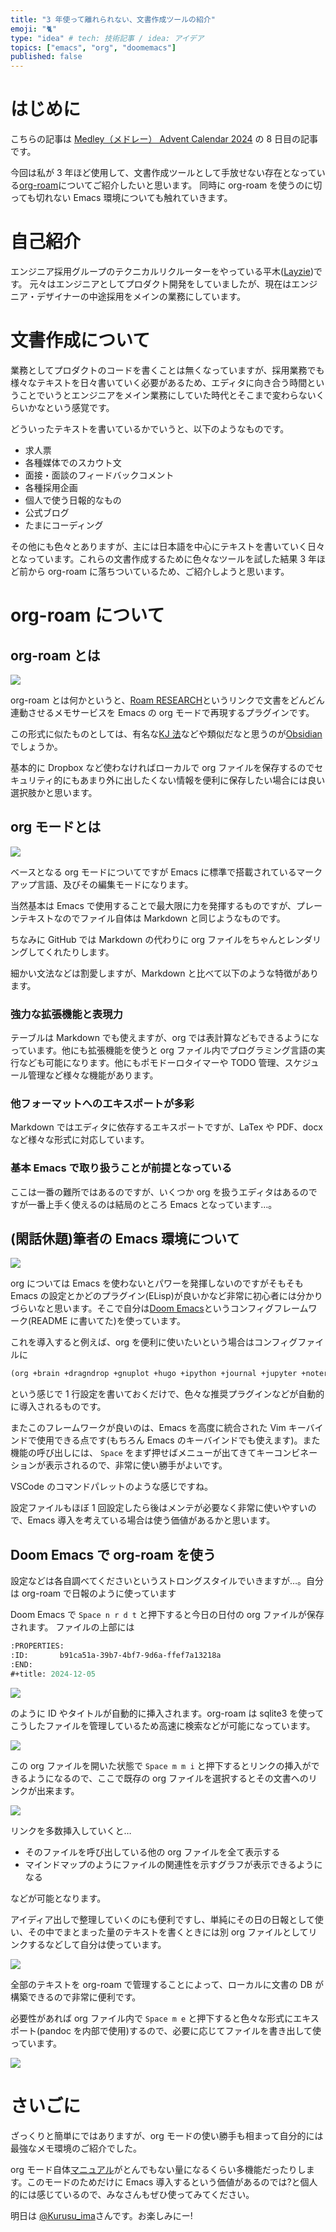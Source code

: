```yaml
---
title: "3 年使って離れられない、文書作成ツールの紹介"
emoji: "🐈"
type: "idea" # tech: 技術記事 / idea: アイデア
topics: ["emacs", "org", "doomemacs"]
published: false
---
```

# はじめに

こちらの記事は [Medley（メドレー） Advent Calendar 2024](https://qiita.com/advent-calendar/2024/medley) の 8 日目の記事です。

今回は私が 3 年ほど使用して、文書作成ツールとして手放せない存在となっている[org-roam](https://www.orgroam.com/)についてご紹介したいと思います。
同時に org-roam を使うのに切っても切れない Emacs 環境についても触れていきます。

# 自己紹介

エンジニア採用グループのテクニカルリクルーターをやっている平木([Layzie](https://github.com/Layzie))です。
元々はエンジニアとしてプロダクト開発をしていましたが、現在はエンジニア・デザイナーの中途採用をメインの業務にしています。

# 文書作成について

業務としてプロダクトのコードを書くことは無くなっていますが、採用業務でも様々なテキストを日々書いていく必要があるため、エディタに向き合う時間ということでいうとエンジニアをメイン業務にしていた時代とそこまで変わらないくらいかなという感覚です。

どういったテキストを書いているかでいうと、以下のようなものです。

- 求人票
- 各種媒体でのスカウト文
- 面接・面談のフィードバックコメント
- 各種採用企画
- 個人で使う日報的なもの
- 公式ブログ
- たまにコーディング

その他にも色々とありますが、主には日本語を中心にテキストを書いていく日々となっています。これらの文書作成するために色々なツールを試した結果 3 年ほど前から org-roam に落ちついているため、ご紹介しようと思います。

# org-roam について

## org-roam とは

![](/images/introduce_org-roam/org-roam.png)

org-roam とは何かというと、[Roam RESEARCH](https://roamresearch.com/)というリンクで文書をどんどん連動させるメモサービスを Emacs の org モードで再現するプラグインです。

この形式に似たものとしては、有名な[KJ 法](https://ja.wikipedia.org/wiki/KJ%E6%B3%95)などや類似だなと思うのが[Obsidian](https://obsidian.md/)でしょうか。

基本的に Dropbox など使わなければローカルで org ファイルを保存するのでセキュリティ的にもあまり外に出したくない情報を便利に保存したい場合には良い選択肢かと思います。

## org モードとは

![](/images/introduce_org-roam/org-mode.png)

ベースとなる org モードについてですが Emacs に標準で搭載されているマークアップ言語、及びその編集モードになります。

当然基本は Emacs で使用することで最大限に力を発揮するものですが、プレーンテキストなのでファイル自体は Markdown と同じようなものです。

ちなみに GitHub では Markdown の代わりに org ファイルをちゃんとレンダリングしてくれたりします。

細かい文法などは割愛しますが、Markdown と比べて以下のような特徴があります。

### 強力な拡張機能と表現力

テーブルは Markdown でも使えますが、org では表計算などもできるようになっています。他にも拡張機能を使うと org ファイル内でプログラミング言語の実行なども可能になります。他にもポモドーロタイマーや TODO 管理、スケジュール管理など様々な機能があります。

### 他フォーマットへのエキスポートが多彩

Markdown ではエディタに依存するエキスポートですが、LaTex や PDF、docx など様々な形式に対応しています。

### 基本 Emacs で取り扱うことが前提となっている

ここは一番の難所ではあるのですが、いくつか org を扱うエディタはあるのですが一番上手く使えるのは結局のところ Emacs となっています…。

## (閑話休題)筆者の Emacs 環境について

![](/images/introduce_org-roam/doomemacs.png)

org については Emacs を使わないとパワーを発揮しないのですがそもそも Emacs の設定とかどのプラグイン(ELisp)が良いかなど非常に初心者には分かりづらいなと思います。そこで自分は[Doom Emacs](https://github.com/doomemacs/doomemacs)というコンフィグフレームワーク(README に書いてた)を使っています。

これを導入すると例えば、org を便利に使いたいという場合はコンフィグファイルに

``` commonlisp
(org +brain +dragndrop +gnuplot +hugo +ipython +journal +jupyter +noter +pandoc +pomodoro +present +pretty +roam2)
```

という感じで 1 行設定を書いておくだけで、色々な推奨プラグインなどが自動的に導入されるものです。

またこのフレームワークが良いのは、Emacs を高度に統合された Vim キーバインドで使用できる点です(もちろん Emacs のキーバインドでも使えます)。また機能の呼び出しには、 `Space` をまず押せばメニューが出てきてキーコンビネーションが表示されるので、非常に使い勝手がよいです。

VSCode のコマンドパレットのような感じですね。

設定ファイルもほぼ 1 回設定したら後はメンテが必要なく非常に使いやすいので、Emacs 導入を考えている場合は使う価値があるかと思います。

## Doom Emacs で org-roam を使う

設定などは各自調べてくださいというストロングスタイルでいきますが…。自分は org-roam で日報のように使っています

Doom Emacs で `Space n r d t` と押下すると今日の日付の org ファイルが保存されます。 ファイルの上部には

``` commonlisp
:PROPERTIES:
:ID:       b91ca51a-39b7-4bf7-9d6a-ffef7a13218a
:END:
#+title: 2024-12-05
```

![](/images/introduce_org-roam/org-roam_1.png)

のように ID やタイトルが自動的に挿入されます。org-roam は sqlite3 を使ってこうしたファイルを管理しているため高速に検索などが可能になっています。

![](/images/introduce_org-roam/org-roam_2.png)

この org ファイルを開いた状態で `Space m m i` と押下するとリンクの挿入ができるようになるので、ここで既存の org ファイルを選択するとその文書へのリンクが出来ます。

![](/images/introduce_org-roam/org-roam_3.png)

リンクを多数挿入していくと…

- そのファイルを呼び出している他の org ファイルを全て表示する
- マインドマップのようにファイルの関連性を示すグラフが表示できるようになる

などが可能となります。

アイディア出しで整理していくのにも便利ですし、単純にその日の日報として使い、その中でまとまった量のテキストを書くときには別 org ファイルとしてリンクするなどして自分は使っています。

![](/images/introduce_org-roam/org-roam_4.png)

全部のテキストを org-roam で管理することによって、ローカルに文書の DB が構築できるので非常に便利です。

必要性があれば org ファイル内で `Space m e` と押下すると色々な形式にエキスポート(pandoc を内部で使用)するので、必要に応じてファイルを書き出して使っています。

![](/images/introduce_org-roam/org-roam_5.png)

# さいごに
ざっくりと簡単にではありますが、org モードの使い勝手も相まって自分的には最強なメモ環境のご紹介でした。

org モード自体[マニュアル](https://orgmode.org/manual/)がとんでもない量になるくらい多機能だったりします。このモードのためだけに Emacs 導入するという価値があるのでは?と個人的には感じているので、みなさんもぜひ使ってみてください。

明日は [@Kurusu\_ima](https://qiita.com/Kurusu_ima)さんです。お楽しみにー!
